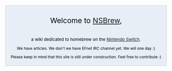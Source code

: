 <div style="background-color:#e7eef6; border: 1px solid #ccc; color:#000; margin-top: 15px; margin-bottom: 10px; padding: 8px; text-align:center;">

<div style="font-size: 162%; border: none; margin: 0; padding:.1em;">

Welcome to [NSBrew](NSBrew:About "wikilink"),

</div>

<div style="font-size: 95%">

a wiki dedicated to homebrew on the [Nintendo
Switch](Nintendo%20Switch.md "wikilink").

</div>

<div style="font-size:85%;">

We have [](Special:Statistics "wikilink") articles. We don't we have
EFnet IRC channel yet. We will one day :)

</div>

<div style="font-size:85%;">

Please keep in mind that this site is still under construction. Feel
free to contribute :)

</div>

</div>
